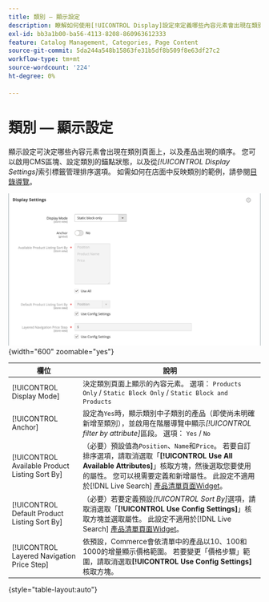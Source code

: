 ```yaml
---
title: 類別 — 顯示設定
description: 瞭解如何使用[!UICONTROL Display]設定來定義哪些內容元素會出現在類別頁面上，以及產品出現的順序。
exl-id: bb3a1b00-ba56-4113-8208-860963612333
feature: Catalog Management, Categories, Page Content
source-git-commit: 5da244a548b15863fe31b5df8b509f8e63df27c2
workflow-type: tm+mt
source-wordcount: '224'
ht-degree: 0%

---
```


# 類別 — 顯示設定

顯示設定可決定哪些內容元素會出現在類別頁面上，以及產品出現的順序。 您可以啟用CMS區塊、設定類別的錨點狀態，以及從&#x200B;_[!UICONTROL Display Settings]_&#x200B;索引標籤管理排序選項。 如需如何在店面中反映類別的範例，請參閱[目錄導覽](navigation.md)。

![類別的顯示設定](./assets/category-display-settings.png){width="600" zoomable="yes"}

| 欄位 | 說明 |
|--- |--- |
| [!UICONTROL Display Mode] | 決定類別頁面上顯示的內容元素。 選項： `Products Only` / `Static Block Only` / `Static Block and Products` |
| [!UICONTROL Anchor] | 設定為`Yes`時，顯示類別中子類別的產品（即使尚未明確新增至類別），並啟用在階層導覽中顯示&#x200B;_[!UICONTROL filter by attribute]_&#x200B;區段。 選項： `Yes` / `No` |
| [!UICONTROL Available Product Listing Sort By] | （必要）預設值為`Position`、`Name`和`Price`。 若要自訂排序選項，請取消選取「**[!UICONTROL Use All Available Attributes]**」核取方塊，然後選取您要使用的屬性。 您可以視需要定義和新增屬性。 此設定不適用於[!DNL Live Search] [產品清單頁面Widget](https://experienceleague.adobe.com/en/docs/commerce/live-search/live-search-storefront/plp-styling)。 |
| [!UICONTROL Default Product Listing Sort By] | （必要）若要定義預設&#x200B;_[!UICONTROL Sort By]_&#x200B;選項，請取消選取「**[!UICONTROL Use Config Settings]**」核取方塊並選取屬性。 此設定不適用於[!DNL Live Search] [產品清單頁面Widget](https://experienceleague.adobe.com/en/docs/commerce/live-search/live-search-storefront/plp-styling)。 |
| [!UICONTROL Layered Navigation Price Step] | 依預設，Commerce會依清單中的產品以10、100和1000的增量顯示價格範圍。 若要變更「價格步驟」範圍，請取消選取&#x200B;**[!UICONTROL Use Config Settings]**&#x200B;核取方塊。 |

{style="table-layout:auto"}
